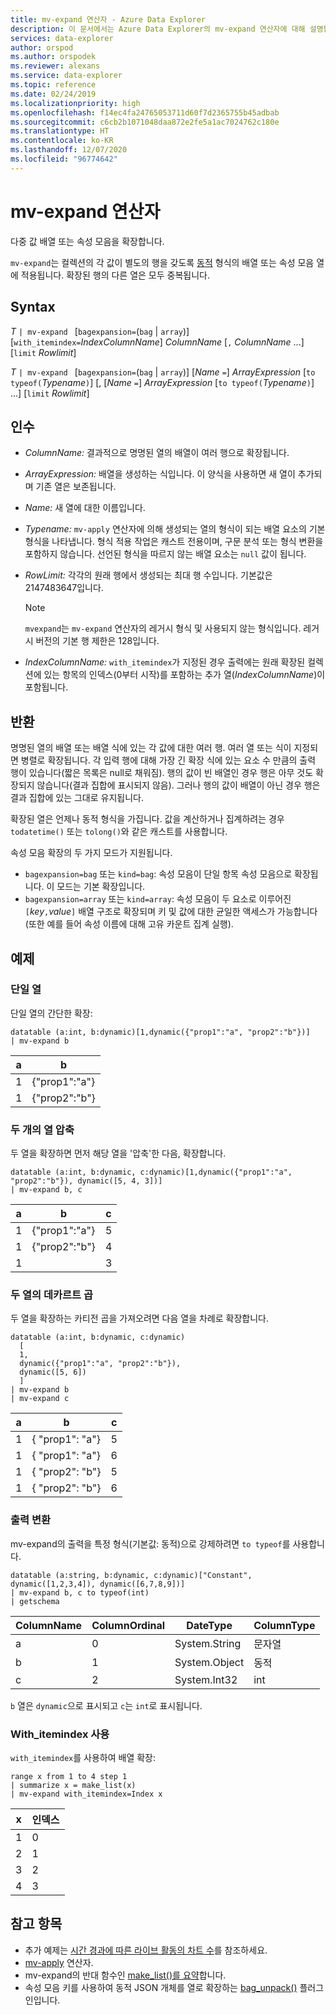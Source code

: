 ```yaml
---
title: mv-expand 연산자 - Azure Data Explorer
description: 이 문서에서는 Azure Data Explorer의 mv-expand 연산자에 대해 설명합니다.
services: data-explorer
author: orspod
ms.author: orspodek
ms.reviewer: alexans
ms.service: data-explorer
ms.topic: reference
ms.date: 02/24/2019
ms.localizationpriority: high
ms.openlocfilehash: f14ec4fa24765053711d60f7d2365755b45adbab
ms.sourcegitcommit: c6cb2b1071048daa872e2fe5a1ac7024762c180e
ms.translationtype: HT
ms.contentlocale: ko-KR
ms.lasthandoff: 12/07/2020
ms.locfileid: "96774642"
---
```

# <a name="mv-expand-operator"></a>mv-expand 연산자

다중 값 배열 또는 속성 모음을 확장합니다.

`mv-expand`는 컬렉션의 각 값이 별도의 행을 갖도록 [동적](./scalar-data-types/dynamic.md) 형식의 배열 또는 속성 모음 열에 적용됩니다. 확장된 행의 다른 열은 모두 중복됩니다. 

## <a name="syntax"></a>Syntax

*T* `| mv-expand ` [`bagexpansion=`(`bag` | `array`)] [`with_itemindex=`*IndexColumnName*] *ColumnName* [`,` *ColumnName* ...] [`limit` *Rowlimit*]

*T* `| mv-expand ` [`bagexpansion=`(`bag` | `array`)] [*Name* `=`] *ArrayExpression* [`to typeof(`*Typename*`)`] [, [*Name* `=`] *ArrayExpression* [`to typeof(`*Typename*`)`] ...] [`limit` *Rowlimit*]

## <a name="arguments"></a>인수

* *ColumnName:* 결과적으로 명명된 열의 배열이 여러 행으로 확장됩니다. 
* *ArrayExpression:* 배열을 생성하는 식입니다. 이 양식을 사용하면 새 열이 추가되며 기존 열은 보존됩니다.
* *Name:* 새 열에 대한 이름입니다.
* *Typename:* `mv-apply` 연산자에 의해 생성되는 열의 형식이 되는 배열 요소의 기본 형식을 나타냅니다. 형식 적용 작업은 캐스트 전용이며, 구문 분석 또는 형식 변환을 포함하지 않습니다. 선언된 형식을 따르지 않는 배열 요소는 `null` 값이 됩니다.
* *RowLimit:* 각각의 원래 행에서 생성되는 최대 행 수입니다. 기본값은 2147483647입니다. 

  > [!NOTE]
  > `mvexpand`는 `mv-expand` 연산자의 레거시 형식 및 사용되지 않는 형식입니다. 레거시 버전의 기본 행 제한은 128입니다.

* *IndexColumnName:* `with_itemindex`가 지정된 경우 출력에는 원래 확장된 컬렉션에 있는 항목의 인덱스(0부터 시작)를 포함하는 추가 열(*IndexColumnName*)이 포함됩니다. 

## <a name="returns"></a>반환

명명된 열의 배열 또는 배열 식에 있는 각 값에 대한 여러 행.
여러 열 또는 식이 지정되면 병렬로 확장됩니다. 각 입력 행에 대해 가장 긴 확장 식에 있는 요소 수 만큼의 출력 행이 있습니다(짧은 목록은 null로 채워짐). 행의 값이 빈 배열인 경우 행은 아무 것도 확장되지 않습니다(결과 집합에 표시되지 않음). 그러나 행의 값이 배열이 아닌 경우 행은 결과 집합에 있는 그대로 유지됩니다. 

확장된 열은 언제나 동적 형식을 가집니다. 값을 계산하거나 집계하려는 경우 `todatetime()` 또는 `tolong()`와 같은 캐스트를 사용합니다.

속성 모음 확장의 두 가지 모드가 지원됩니다.
* `bagexpansion=bag` 또는 `kind=bag`: 속성 모음이 단일 항목 속성 모음으로 확장됩니다. 이 모드는 기본 확장입니다.
* `bagexpansion=array` 또는 `kind=array`: 속성 모음이 두 요소로 이루어진 `[`*key*`,`*value*`]` 배열 구조로 확장되며 키 및 값에 대한 균일한 액세스가 가능합니다(또한 예를 들어 속성 이름에 대해 고유 카운트 집계 실행). 

## <a name="examples"></a>예제

### <a name="single-column"></a>단일 열

단일 열의 간단한 확장:

<!-- csl: https://help.kusto.windows.net:443/Samples -->
 ```kusto
datatable (a:int, b:dynamic)[1,dynamic({"prop1":"a", "prop2":"b"})]
| mv-expand b 
```

|a|b|
|---|---|
|1|{"prop1":"a"}|
|1|{"prop2":"b"}|

### <a name="zipped-two-columns"></a>두 개의 열 압축

두 열을 확장하면 먼저 해당 열을 '압축'한 다음, 확장합니다.

<!-- csl: https://help.kusto.windows.net:443/Samples -->
```kusto
datatable (a:int, b:dynamic, c:dynamic)[1,dynamic({"prop1":"a", "prop2":"b"}), dynamic([5, 4, 3])]
| mv-expand b, c
```

|a|b|c|
|---|---|---|
|1|{"prop1":"a"}|5|
|1|{"prop2":"b"}|4|
|1||3|

### <a name="cartesian-product-of-two-columns"></a>두 열의 데카르트 곱

두 열을 확장하는 카티전 곱을 가져오려면 다음 열을 차례로 확장합니다.

<!-- csl: https://kuskusdfv3.kusto.windows.net/Kuskus -->
```kusto
datatable (a:int, b:dynamic, c:dynamic)
  [
  1,
  dynamic({"prop1":"a", "prop2":"b"}),
  dynamic([5, 6])
  ]
| mv-expand b
| mv-expand c
```

|a|b|c|
|---|---|---|
|1|{  "prop1": "a"}|5|
|1|{  "prop1": "a"}|6|
|1|{  "prop2": "b"}|5|
|1|{  "prop2": "b"}|6|

### <a name="convert-output"></a>출력 변환

mv-expand의 출력을 특정 형식(기본값: 동적)으로 강제하려면 `to typeof`를 사용합니다.

<!-- csl: https://help.kusto.windows.net:443/Samples -->
```kusto
datatable (a:string, b:dynamic, c:dynamic)["Constant", dynamic([1,2,3,4]), dynamic([6,7,8,9])]
| mv-expand b, c to typeof(int)
| getschema 
```

ColumnName|ColumnOrdinal|DateType|ColumnType
-|-|-|-
a|0|System.String|문자열
b|1|System.Object|동적
c|2|System.Int32|int

`b` 열은 `dynamic`으로 표시되고 `c`는 `int`로 표시됩니다.

### <a name="using-with_itemindex"></a>With_itemindex 사용

`with_itemindex`를 사용하여 배열 확장:

<!-- csl: https://help.kusto.windows.net:443/Samples -->
```kusto
range x from 1 to 4 step 1
| summarize x = make_list(x)
| mv-expand with_itemindex=Index x
```

|x|인덱스|
|---|---|
|1|0|
|2|1|
|3|2|
|4|3|
 
## <a name="see-also"></a>참고 항목

* 추가 예제는 [시간 경과에 따른 라이브 활동의 차트 수](./samples.md#chart-concurrent-sessions-over-time)를 참조하세요.
* [mv-apply](./mv-applyoperator.md) 연산자.
* mv-expand의 반대 함수인 [make_list()를 요약](makelist-aggfunction.md)합니다.
* 속성 모음 키를 사용하여 동적 JSON 개체를 열로 확장하는 [bag_unpack()](bag-unpackplugin.md) 플러그 인입니다.
